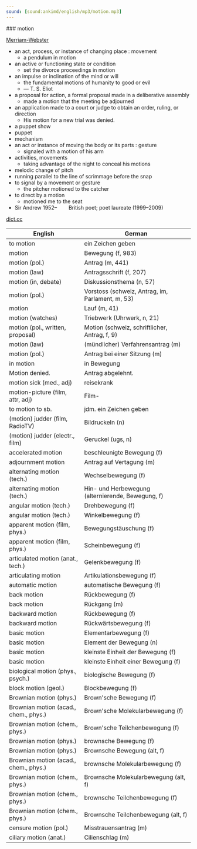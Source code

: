 ```yaml
---
sound: [sound:ankimd/english/mp3/motion.mp3]
---
```


\### motion

[Merriam-Webster](https://www.merriam-webster.com/dictionary/motion)

- an act, process, or instance of changing place : movement
    - a pendulum in motion
- an active or functioning state or condition
    - set the divorce proceedings in motion
- an impulse or inclination of the mind or will
    - the fundamental motions of humanity to good or evil
    - — T. S. Eliot
- a proposal for action, a formal proposal made in a deliberative assembly
    - made a motion that the meeting be adjourned
- an application made to a court or judge to obtain an order, ruling, or direction
    - His motion for a new trial was denied.
- a puppet show
- puppet
- mechanism
- an act or instance of moving the body or its parts : gesture
    - signaled with a motion of his arm
- activities, movements
    - taking advantage of the night to conceal his motions
- melodic change of pitch
- running parallel to the line of scrimmage before the snap
- to signal by a movement or gesture
    - the pitcher motioned to the catcher
- to direct by a motion
    - motioned me to the seat
- Sir Andrew 1952–     British poet; poet laureate (1999–2009)

[dict.cc](https://www.dict.cc/motion)

| English        | German       |
| -------------- | ------------ |
| to motion | ein Zeichen geben |
| motion | Bewegung (f, 983) |
| motion (pol.) | Antrag (m, 441) |
| motion (law) | Antragsschrift (f, 207) |
| motion (in, debate) | Diskussionsthema (n, 57) |
| motion (pol.) | Vorstoss (schweiz, Antrag, im, Parlament, m, 53) |
| motion | Lauf (m, 41) |
| motion (watches) | Triebwerk (Uhrwerk, n, 21) |
| motion (pol., written, proposal) | Motion (schweiz, schriftlicher, Antrag, f, 9) |
| motion (law) | (mündlicher) Verfahrensantrag (m) |
| motion (pol.) | Antrag bei einer Sitzung (m) |
| in motion | in Bewegung |
| Motion denied. | Antrag abgelehnt. |
| motion sick (med., adj) | reisekrank |
| motion-picture (film, attr, adj) | Film- |
| to motion to sb. | jdm. ein Zeichen geben |
| (motion) judder (film, RadioTV) | Bildruckeln (n) |
| (motion) judder (electr., film) | Geruckel (ugs, n) |
| accelerated motion | beschleunigte Bewegung (f) |
| adjournment motion | Antrag auf Vertagung (m) |
| alternating motion (tech.) | Wechselbewegung (f) |
| alternating motion (tech.) | Hin- und Herbewegung (alternierende, Bewegung, f) |
| angular motion (tech.) | Drehbewegung (f) |
| angular motion (tech.) | Winkelbewegung (f) |
| apparent motion (film, phys.) | Bewegungstäuschung (f) |
| apparent motion (film, phys.) | Scheinbewegung (f) |
| articulated motion (anat., tech.) | Gelenkbewegung (f) |
| articulating motion | Artikulationsbewegung (f) |
| automatic motion | automatische Bewegung (f) |
| back motion | Rückbewegung (f) |
| back motion | Rückgang (m) |
| backward motion | Rückbewegung (f) |
| backward motion | Rückwärtsbewegung (f) |
| basic motion | Elementarbewegung (f) |
| basic motion | Element der Bewegung (n) |
| basic motion | kleinste Einheit der Bewegung (f) |
| basic motion | kleinste Einheit einer Bewegung (f) |
| biological motion (phys., psych.) | biologische Bewegung (f) |
| block motion (geol.) | Blockbewegung (f) |
| Brownian motion (phys.) | Brown'sche Bewegung (f) |
| Brownian motion (acad., chem., phys.) | Brown'sche Molekularbewegung (f) |
| Brownian motion (chem., phys.) | Brown'sche Teilchenbewegung (f) |
| Brownian motion (phys.) | brownsche Bewegung (f) |
| Brownian motion (phys.) | Brownsche Bewegung (alt, f) |
| Brownian motion (acad., chem., phys.) | brownsche Molekularbewegung (f) |
| Brownian motion (chem., phys.) | Brownsche Molekularbewegung (alt, f) |
| Brownian motion (chem., phys.) | brownsche Teilchenbewegung (f) |
| Brownian motion (chem., phys.) | Brownsche Teilchenbewegung (alt, f) |
| censure motion (pol.) | Misstrauensantrag (m) |
| ciliary motion (anat.) | Cilienschlag (m) |
